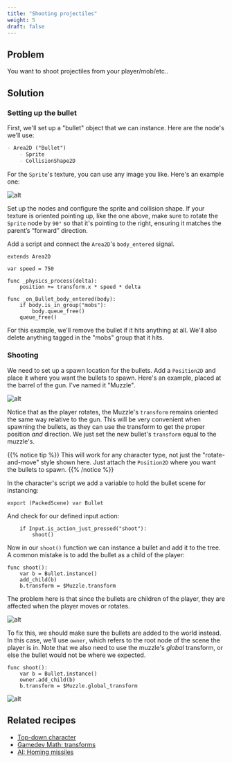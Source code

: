 ```yaml
---
title: "Shooting projectiles"
weight: 5
draft: false
---
```


## Problem

You want to shoot projectiles from your player/mob/etc..

## Solution

### Setting up the bullet

First, we'll set up a "bullet" object that we can instance. Here are the node's we'll use:

```markdown
- Area2D ("Bullet")
    - Sprite
    - CollisionShape2D
```

For the `Sprite`'s texture, you can use any image you like. Here's an example one:

![alt](/godot_recipes/img/laserRed01.png)

Set up the nodes and configure the sprite and collision shape. If your texture is oriented pointing up, like the one above, make sure to rotate the `Sprite` node by `90°` so that it's pointing to the right, ensuring it matches the parent’s “forward” direction.

Add a script and connect the `Area2D`'s `body_entered` signal.

```gdscript
extends Area2D

var speed = 750

func _physics_process(delta):
    position += transform.x * speed * delta

func _on_Bullet_body_entered(body):
    if body.is_in_group("mobs"):
        body.queue_free()
    queue_free()
```

For this example, we'll remove the bullet if it hits anything at all. We'll also delete anything tagged in the "mobs" group that it hits.

### Shooting

We need to set up a spawn location for the bullets. Add a `Position2D` and place it where you want the bullets to spawn. Here's an example, placed at the barrel of the gun. I've named it "Muzzle".

![alt](/godot_recipes/img/2d_shoot_01.gif)

Notice that as the  player rotates, the Muzzle's `transform` remains oriented the same way relative to the gun. This will be very convenient when spawning the bullets, as they can use the transform to get the proper position *and* direction. We just set the new bullet's `transform` equal to the muzzle's.

{{% notice tip %}}
This will work for any character type, not just the "rotate-and-move" style shown here. Just attach the `Position2D` where you want the bullets to spawn.
{{% /notice %}}

In the character's script we add a variable to hold the bullet scene for instancing:

```gdscript
export (PackedScene) var Bullet
```

And check for our defined input action:

```gdscript
    if Input.is_action_just_pressed("shoot"):
        shoot()
```

Now in our `shoot()` function we can instance a bullet and add it to the tree. A common mistake is to add the bullet as a child of the player:

```gdscript
func shoot():
    var b = Bullet.instance()
    add_child(b)
    b.transform = $Muzzle.transform
```

The problem here is that since the bullets are children of the player, they are affected when the player moves or rotates.

![alt](/godot_recipes/img/2d_shoot_02.gif)

To fix this, we should make sure the bullets are added to the world instead. In this case, we'll use `owner`, which refers to the root node of the scene the player is in. Note that we also need to use the muzzle's *global* transform, or else the bullet would not be where we expected.

```gdscript
func shoot():
    var b = Bullet.instance()
    owner.add_child(b)
    b.transform = $Muzzle.global_transform
```

![alt](/godot_recipes/img/2d_shoot_03.gif)

## Related recipes

- [Top-down character](/godot_recipes/2d/topdown_movement/)
- [Gamedev Math: transforms](/godot_recipes/math/transforms/)
- [AI: Homing missiles](/godot_recipes/ai/homing_missile/)

<!-- #### Like video?

{{< youtube 7axJJYont6Y >}} -->
